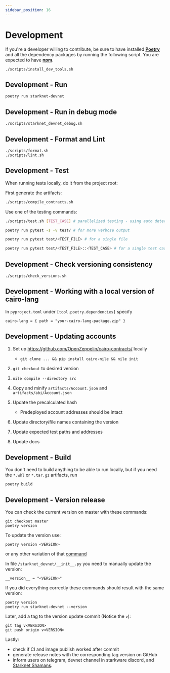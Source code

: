 ```yaml
---
sidebar_position: 16
---
```


# Development

If you're a developer willing to contribute, be sure to have installed [**Poetry**](https://pypi.org/project/poetry/) and all the dependency packages by running the following script. You are expected to have [**npm**](https://www.npmjs.com/).

```text
./scripts/install_dev_tools.sh
```

## Development - Run

```text
poetry run starknet-devnet
```

## Development - Run in debug mode

```text
./scripts/starknet_devnet_debug.sh
```

## Development - Format and Lint

```text
./scripts/format.sh
./scripts/lint.sh
```

## Development - Test

When running tests locally, do it from the project root:

First generate the artifacts:

```bash
./scripts/compile_contracts.sh
```

Use one of the testing commands:


```bash
./scripts/test.sh [TEST_CASE] # parallelized testing - using auto detected number of CPU cores

poetry run pytest -s -v test/ # for more verbose output

poetry run pytest test/<TEST_FILE> # for a single file

poetry run pytest test/<TEST_FILE>::<TEST_CASE> # for a single test case
```

## Development - Check versioning consistency

```
./scripts/check_versions.sh
```

## Development - Working with a local version of cairo-lang

In `pyproject.toml` under `[tool.poetry.dependencies]` specify

```
cairo-lang = { path = "your-cairo-lang-package.zip" }
```

## Development - Updating accounts

1. Set up https://github.com/OpenZeppelin/cairo-contracts/ locally

   - `git clone ... && pip install cairo-nile && nile init`

2. `git checkout` to desired version
3. `nile compile --directory src`
4. Copy and minify `artifacts/Account.json` and `artifacts/abi/Account.json`
5. Update the precalculated hash

   - Predeployed account addresses should be intact

6. Update directory/file names containing the version
7. Update expected test paths and addresses
8. Update docs

## Development - Build

You don't need to build anything to be able to run locally, but if you need the `*.whl` or `*.tar.gz` artifacts, run

```text
poetry build
```

## Development - Version release

You can check the current version on master with these commands:
```
git checkout master
poetry version
```

To update the version use:
```
poetry version <VERSION>
```
or any other variation of that [command](https://python-poetry.org/docs/cli/#version)

In file `/starknet_devnet/__init__.py` you need to manually update the version:
```
__version__ = "<VERSION>"
```

If you did everything correctly these commands should result with the same version:
```
poetry version
poetry run starknet-devnet --version
```

Later, add a tag to the version update commit (Notice the `v`):
```
git tag v<VERSION>
git push origin v<VERSION>
```

Lastly:
- check if CI and image publish worked after commit
- generate release notes with the corresponding tag version on GitHub
- inform users on telegram, devnet channel in starkware discord, and [Starknet Shamans](https://community.starknet.io/t/starknet-devnet/69).
